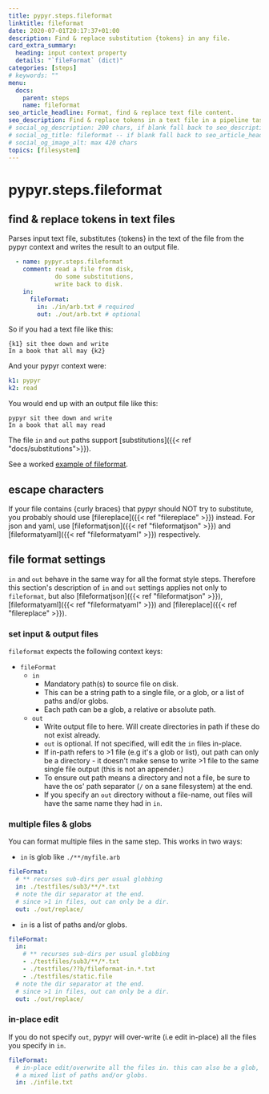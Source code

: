 ```yaml
---
title: pypyr.steps.fileformat
linktitle: fileformat
date: 2020-07-01T20:17:37+01:00
description: Find & replace substitution {tokens} in any file.
card_extra_summary:
  heading: input context property
  details: "`fileFormat` (dict)"
categories: [steps]
# keywords: ""
menu:
  docs:
    parent: steps
    name: fileformat
seo_article_headline: Format, find & replace text file content.
seo_description: Find & replace tokens in a text file in a pipeline task-runner step.
# social_og_description: 200 chars, if blank fall back to seo_description then description
# social_og_title: fileformat -- if blank fall back to seo_article_headline > .Title. Max 70 chars
# social_og_image_alt: max 420 chars
topics: [filesystem]
---
```

# pypyr.steps.fileformat
## find & replace tokens in text files
Parses input text file, substitutes {tokens} in the text of the file
from the pypyr context and writes the result to an output file.

```yaml
  - name: pypyr.steps.fileformat
    comment: read a file from disk,
             do some substitutions,
             write back to disk.
    in:
      fileFormat:
        in: ./in/arb.txt # required
        out: ./out/arb.txt # optional
```

So if you had a text file like this:

```text
{k1} sit thee down and write
In a book that all may {k2}
```

And your pypyr context were:

```yaml
k1: pypyr
k2: read
```

You would end up with an output file like this:

```text
pypyr sit thee down and write
In a book that all may read
```

The file `in` and `out` paths support [substitutions]({{< ref "docs/substitutions">}}).

See a worked [example of fileformat](https://github.com/pypyr/pypyr-example/blob/master/pipelines/fileformat.yaml).

## escape characters
If your file contains {curly braces} that pypyr should NOT try to substitute, 
you probably should use [filereplace]({{< ref "filereplace" >}}) instead. For 
json and yaml, use [fileformatjson]({{< ref "fileformatjson" >}}) and 
[fileformatyaml]({{< ref "fileformatyaml" >}}) respectively.

## file format settings
`in` and `out` behave in the same way for all the format style steps. Therefore
this section's description of `in` and `out` settings applies not only to 
`fileformat`, but also 
[fileformatjson]({{< ref "fileformatjson" >}}), [fileformatyaml]({{< ref "fileformatyaml" >}}) and [filereplace]({{< ref "filereplace" >}}).

### set input & output files
`fileformat` expects the following context keys:

- `fileFormat`
    - `in`
        - Mandatory path(s) to source file on disk.
        - This can be a string path to a single file, or a glob, or a
          list of paths and/or globs.
        - Each path can be a glob, a relative or absolute path.
    -  `out`
        - Write output file to here. Will create directories in path
          if these do not exist already.
        - `out` is optional. If not specified, will edit the `in`
          files in-place.
        - If in-path refers to >1 file (e.g it's a glob or list),
          out path can only be a directory - it doesn't make sense to
          write >1 file to the same single file output (this is not
          an appender.)
        - To ensure out path means a directory and not a file,
          be sure to have the os' path separator (`/` on a sane
          filesystem) at the end.
        - If you specify an `out` directory without a file-name, out files will
          have the same name they had in `in`.

### multiple files & globs
You can format multiple files in the same step. This works in two ways:

- `in` is glob like `./**/myfile.arb`
```yaml
fileFormat:
  # ** recurses sub-dirs per usual globbing
  in: ./testfiles/sub3/**/*.txt
  # note the dir separator at the end.
  # since >1 in files, out can only be a dir.
  out: ./out/replace/
```
- `in` is a list of paths and/or globs. 
```yaml
fileFormat:
  in:
    # ** recurses sub-dirs per usual globbing
    - ./testfiles/sub3/**/*.txt
    - ./testfiles/??b/fileformat-in.*.txt
    - ./testfiles/static.file
  # note the dir separator at the end.
  # since >1 in files, out can only be a dir.
  out: ./out/replace/
```

### in-place edit
If you do not specify `out`, pypyr will over-write (i.e edit in-place) all the 
files you specify in `in`.

```yaml
fileFormat:
  # in-place edit/overwrite all the files in. this can also be a glob, or
  # a mixed list of paths and/or globs.
  in: ./infile.txt
```